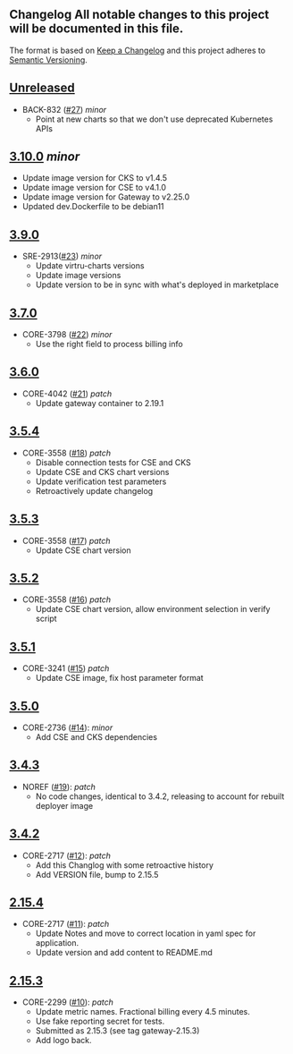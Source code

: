 ## Changelog All notable changes to this project will be documented in this file.

The format is based on [Keep a Changelog](http://keepachangelog.com/en/1.0.0/)
and this project adheres to [Semantic Versioning](http://semver.org/spec/v2.0.0.html).

## [Unreleased](https://github.com/virtru/virtru-public/compare/3.10.0...main)
  - BACK-832 ([#27](https://github.com/virtru/virtru-public/pull/27)) _minor_
    - Point at new charts so that we don't use deprecated Kubernetes APIs

## [3.10.0](https://github.com/virtru/virtru-public/compare/3.9.0...3.10.0) _minor_
  - Update image version for CKS to v1.4.5
  - Update image version for CSE to v4.1.0
  - Update image version for Gateway to v2.25.0
  - Updated dev.Dockerfile to be debian11

## [3.9.0](https://github.com/virtru/virtru-public/compare/3.6.0...3.9.0)
- SRE-2913([#23](https://github.com/virtru/virtru-public/pull/23)) _minor_
  - Update virtru-charts versions
  - Update image versions
  - Update version to be in sync with what's deployed in marketplace

## [3.7.0](https://github.com/virtru/virtru-public/compare/3.6.0...3.7.0)
- CORE-3798 ([#22](https://github.com/virtru/virtru-public/pull/22)) _minor_
  - Use the right field to process billing info

## [3.6.0](https://github.com/virtru/virtru-public/compare/3.5.4...3.6.0)
- CORE-4042 ([#21](https://github.com/virtru/virtru-public/pull/21)) _patch_
  - Update gateway container to 2.19.1

## [3.5.4](https://github.com/virtru/virtru-public/compare/3.5.3...3.5.4)
- CORE-3558 ([#18](https://github.com/virtru/virtru-public/pull/18)) _patch_
  - Disable connection tests for CSE and CKS
  - Update CSE and CKS chart versions
  - Update verification test parameters
  - Retroactively update changelog

## [3.5.3](https://github.com/virtru/virtru-public/compare/3.5.2...3.5.3)
- CORE-3558 ([#17](https://github.com/virtru/virtru-public/pull/17)) _patch_
  - Update CSE chart version

## [3.5.2](https://github.com/virtru/virtru-public/compare/3.5.1...3.5.2)
- CORE-3558 ([#16](https://github.com/virtru/virtru-public/pull/16)) _patch_
  - Update CSE chart version, allow environment selection in verify script

## [3.5.1](https://github.com/virtru/virtru-public/compare/3.5.0...3.5.1)
- CORE-3241 ([#15](https://github.com/virtru/virtru-public/pull/15)) _patch_
  - Update CSE image, fix host parameter format

## [3.5.0](https://github.com/virtru/virtru-public/compare/gateway-3.4.2...3.5.0)
- CORE-2736 ([#14](https://github.com/virtru/virtru-public/pull/14)): _minor_
  - Add CSE and CKS dependencies

## [3.4.3](https://github.com/virtru/virtru-public/compare/gateway-3.4.2...3.4.3)
- NOREF ([#19](https://github.com/virtru/virtru-public/pull/19)): _patch_
  - No code changes, identical to 3.4.2, releasing to account for rebuilt deployer image

## [3.4.2](https://github.com/virtru/virtru-public/compare/gateway-3.4.2...gateway-2.15.3)
- CORE-2717 ([#12](https://github.com/virtru/virtru-public/pull/12)): _patch_
  - Add this Changlog with some retroactive history
  - Add VERSION file, bump to 2.15.5

## [2.15.4](https://github.com/virtru/virtru-public/compare/gateway-2.15.4...gateway-2.15.3)
- CORE-2717 ([#11](https://github.com/virtru/virtru-public/pull/11)): _patch_
  - Update Notes and move to correct location in yaml spec for application.
  - Update version and add content to README.md

## [2.15.3](https://github.com/virtru/virtru-public/compare/gateway-2.15.3...2cb426aa790e3ac379daf77b3069328fb71c8f1d)
- CORE-2299 ([#10](https://github.com/virtru/virtru-public/pull/10)): _patch_
  - Update metric names. Fractional billing every 4.5 minutes.
  - Use fake reporting secret for tests.
  - Submitted as 2.15.3 (see tag gateway-2.15.3)
  - Add logo back.

